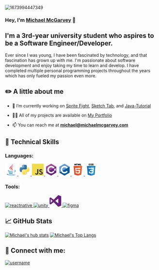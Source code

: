![1673994447349](https://github.com/micpatmc/micpatmc/assets/71113885/3404a5ac-a9ec-40d6-9c52-2d344508f131)

<h3 align="left">Hey, I'm <a href="https://www.michaelmcgarvey.com/" target="_blank">Michael McGarvey</a> 👋</h1>
<h2 align="left">I'm a 3rd-year university student who aspires to be a Software Engineer/Developer.</h3>

Ever since I was young, I have been fascinated by technology, and that fascination has grown up with me. I'm passionate about software development and enjoy taking my time to learn and develop. I have completed multiple personal programming projects throughout the years which has only fueled my passion even more.

## ✏️ A little about me
- 🔭 I’m currently working on [Sprite Fight](https://store.steampowered.com/app/2061780), [Sketch Tab](https://chrome.google.com/webstore/detail/sketch-tab/pnkngfebkbjcehlgoflnfbflnbfkgibl), and [Java-Tutorial](https://github.com/micpatmc/java-tutorial)

- 👨‍💻 All of my projects are available on [My Portfolio](http://michaelmcgarvey.com)

- 📫 You can reach me at **michael@michaelmcgarvey.com**

## 💼 Technical Skills
<h3 align="left">Languages:</h3>
<a href="https://www.java.com" target="_blank" rel="noreferrer"> <img src="https://raw.githubusercontent.com/devicons/devicon/master/icons/java/java-original.svg" alt="java" width="40" height="40"/> </a> <a href="https://www.python.org" target="_blank" rel="noreferrer"> <img src="https://raw.githubusercontent.com/devicons/devicon/master/icons/python/python-original.svg" alt="python" width="40" height="40"/> </a> <a href="https://developer.mozilla.org/en-US/docs/Web/JavaScript" target="_blank" rel="noreferrer"> <img src="https://raw.githubusercontent.com/devicons/devicon/master/icons/javascript/javascript-original.svg" alt="javascript" width="40" height="40"/> </a> <a href="https://www.w3schools.com/cs/" target="_blank" rel="noreferrer"> <img src="https://raw.githubusercontent.com/devicons/devicon/master/icons/csharp/csharp-original.svg" alt="csharp" width="40" height="40"/> </a> <a href="https://www.cprogramming.com/" target="_blank" rel="noreferrer"> <img src="https://raw.githubusercontent.com/devicons/devicon/master/icons/c/c-original.svg" alt="c" width="40" height="40"/> </a> <a href="https://www.w3.org/html/" target="_blank" rel="noreferrer"> <img src="https://raw.githubusercontent.com/devicons/devicon/master/icons/html5/html5-original-wordmark.svg" alt="html5" width="40" height="40"/> </a> <a href="https://www.w3schools.com/css/" target="_blank" rel="noreferrer"> <img src="https://raw.githubusercontent.com/devicons/devicon/master/icons/css3/css3-original-wordmark.svg" alt="css3" width="40" height="40"/> </a>

<h3 align="left">Tools:</h3>

<a href="https://reactnative.dev/" target="_blank" rel="noreferrer"> <img src="https://reactnative.dev/img/header_logo.svg" alt="reactnative" width="40" height="40"/> </a> <a href="https://unity.com/" target="_blank" rel="noreferrer"> <img src="https://www.vectorlogo.zone/logos/unity3d/unity3d-icon.svg" alt="unity" width="40" height="40"/> </a> <a href="https://visualstudio.microsoft.com/" target="_blank" rel="noreferrer"> <img src="https://raw.githubusercontent.com/devicons/devicon/master/icons/visualstudio/visualstudio-plain.svg" alt="visualstudio" width="40" height="40"/> </a> <a href="https://www.figma.com/" target="_blank" rel="noreferrer"> <img src="https://www.vectorlogo.zone/logos/figma/figma-icon.svg" alt="figma" width="40" height="40"/> </a>

## 📈 GitHub Stats 
[![Michael's hub stats](https://github-readme-stats.vercel.app/api?username=micpatmc)](https://github.com/micpatmc)
[![Michael's Top Langs](https://github-readme-stats.vercel.app/api/top-langs/?username=micpatmc&layout=compact)](https://github.com/micpatmc)

## 🤝 Connect with me:
<a href="https://linkedin.com/in/michael-mcgarvey" target="blank"><img align="center" src="https://raw.githubusercontent.com/rahuldkjain/github-profile-readme-generator/master/src/images/icons/Social/linked-in-alt.svg" alt="username" height="30" width="40" /></a>

